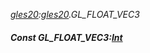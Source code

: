 _[gles20](../../modules/gles20/gles20-module.md):[gles20](../../modules/gles20/gles20-module.md).GL\_FLOAT\_VEC3_
##### Const GL\_FLOAT\_VEC3:[Int](../../modules/wonkey/wonkey-types-int.md)
